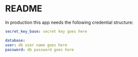# README

In production this app needs the following credential structure:

```yaml
secret_key_base: secret key goes here

database:
user: db user name goes here
password: db password goes here
```